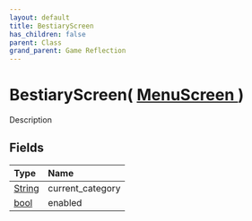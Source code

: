 ```yaml
---
layout: default
title: BestiaryScreen
has_children: false
parent: Class
grand_parent: Game Reflection
---
```

# BestiaryScreen( [ MenuScreen ](/riftbreaker-wiki/docs/game-reflection/classes/menu_screen/) )
Description 

## Fields

| Type | Name |
|:----------|:--------------|
| [String](/riftbreaker-wiki/docs/game-reflection/components/string/) | current_category |
| [bool](/riftbreaker-wiki/docs/game-reflection/components/bool/) | enabled |

